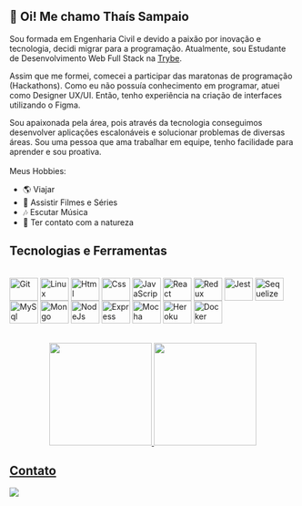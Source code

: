 ## 👋 Oi! Me chamo Thaís Sampaio 

Sou formada em Engenharia Civil e devido a paixão por inovação e tecnologia, decidi migrar para a programação. Atualmente, sou Estudante de Desenvolvimento Web Full Stack na [Trybe](https://www.betrybe.com/).

Assim que me formei, comecei a participar das maratonas de programação (Hackathons). Como eu não possuía conhecimento em programar, atuei como Designer UX/UI. Então, tenho experiência na criação de interfaces utilizando o Figma. 

Sou apaixonada pela área, pois através da tecnologia conseguimos desenvolver aplicações escalonáveis e solucionar problemas de diversas áreas. Sou uma pessoa que ama trabalhar em equipe, tenho facilidade para aprender e sou proativa. 
<br>
<br>
Meus Hobbies:
- :earth_americas: Viajar
- :movie_camera: Assistir Filmes e Séries
- :notes: Escutar Música
- :deciduous_tree: Ter contato com a natureza

## Tecnologias e Ferramentas
<div style="display: inline_block"><br>
  <img align="center" alt="Git" height="40" width="50" src="https://cdn.jsdelivr.net/gh/devicons/devicon/icons/git/git-original.svg"> 
  <img align="center" alt="Linux" height="40" width="50" src="https://cdn.jsdelivr.net/gh/devicons/devicon/icons/linux/linux-original.svg">
  <img align="center" alt="Html" height="40" width="50" src="https://cdn.jsdelivr.net/gh/devicons/devicon/icons/html5/html5-plain-wordmark.svg">
  <img align="center" alt="Css" height="40" width="50" src="https://cdn.jsdelivr.net/gh/devicons/devicon/icons/css3/css3-plain-wordmark.svg">
  <img align="center" alt="JavaScript" height="40" width="50" src="https://cdn.jsdelivr.net/gh/devicons/devicon/icons/javascript/javascript-original.svg">
  <img align="center" alt="React" height="40" width="50" src="https://cdn.jsdelivr.net/gh/devicons/devicon/icons/react/react-original-wordmark.svg">
  <img align="center" alt="Redux" height="40" width="50" src="https://cdn.jsdelivr.net/gh/devicons/devicon/icons/redux/redux-original.svg">
  <img align="center" alt="Jest" height="40" width="50" src="https://cdn.jsdelivr.net/gh/devicons/devicon/icons/jest/jest-plain.svg">
  <img align="center" alt="Sequelize" height="40" width="50" src="https://cdn.jsdelivr.net/gh/devicons/devicon/icons/sequelize/sequelize-original.svg">
  <img align="center" alt="MySql" height="40" width="50" src="https://cdn.jsdelivr.net/gh/devicons/devicon/icons/mysql/mysql-original-wordmark.svg">
  <img align="center" alt="Mongo" height="40" width="50" src="https://cdn.jsdelivr.net/gh/devicons/devicon/icons/mongodb/mongodb-plain-wordmark.svg">
  <img align="center" alt="NodeJs" height="40" width="50" src="https://cdn.jsdelivr.net/gh/devicons/devicon/icons/nodejs/nodejs-original.svg">
  <img align="center" alt="Express" height="40" width="50" src="https://cdn.jsdelivr.net/gh/devicons/devicon/icons/express/express-original.svg">
  <img align="center" alt="Mocha" height="40" width="50" src="https://cdn.jsdelivr.net/gh/devicons/devicon/icons/mocha/mocha-plain.svg">
  <img align="center" alt="Heroku" height="40" width="50" src="https://cdn.jsdelivr.net/gh/devicons/devicon/icons/heroku/heroku-plain-wordmark.svg">
  <img align="center" alt="Docker" height="40" width="50" src="https://cdn.jsdelivr.net/gh/devicons/devicon/icons/docker/docker-original-wordmark.svg">   
</div>

<br>
<br>
<div align="center">
  <a href="https://github.com/castrothais">
  <img height="180em" src="https://github-readme-stats.vercel.app/api?username=castrothais&show_icons=true&theme=dracula"/>
  <img height="180em" src="https://github-readme-stats.vercel.app/api/top-langs/?username=castrothais&theme=dracula"/>
</div>
  
## Contato
<a href="https://www.linkedin.com/in/thaisdecastros/" target="_blank"><img src="https://img.shields.io/badge/-LinkedIn-%230077B5?style=for-the-badge&logo=linkedin&logoColor=white" target="_blank"></a>

